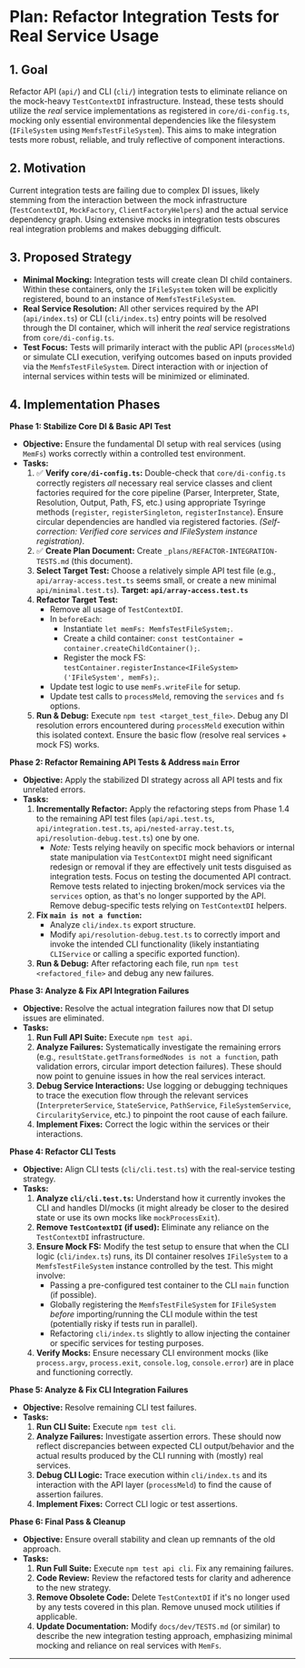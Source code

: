 # Plan: Refactor Integration Tests for Real Service Usage

## 1. Goal

Refactor API (`api/`) and CLI (`cli/`) integration tests to eliminate reliance on the mock-heavy `TestContextDI` infrastructure. Instead, these tests should utilize the *real* service implementations as registered in `core/di-config.ts`, mocking only essential environmental dependencies like the filesystem (`IFileSystem` using `MemfsTestFileSystem`). This aims to make integration tests more robust, reliable, and truly reflective of component interactions.

## 2. Motivation

Current integration tests are failing due to complex DI issues, likely stemming from the interaction between the mock infrastructure (`TestContextDI`, `MockFactory`, `ClientFactoryHelpers`) and the actual service dependency graph. Using extensive mocks in integration tests obscures real integration problems and makes debugging difficult.

## 3. Proposed Strategy

*   **Minimal Mocking:** Integration tests will create clean DI child containers. Within these containers, only the `IFileSystem` token will be explicitly registered, bound to an instance of `MemfsTestFileSystem`.
*   **Real Service Resolution:** All other services required by the API (`api/index.ts`) or CLI (`cli/index.ts`) entry points will be resolved through the DI container, which will inherit the *real* service registrations from `core/di-config.ts`.
*   **Test Focus:** Tests will primarily interact with the public API (`processMeld`) or simulate CLI execution, verifying outcomes based on inputs provided via the `MemfsTestFileSystem`. Direct interaction with or injection of internal services within tests will be minimized or eliminated.

## 4. Implementation Phases

**Phase 1: Stabilize Core DI & Basic API Test**

*   **Objective:** Ensure the fundamental DI setup with real services (using `MemFs`) works correctly within a controlled test environment.
*   **Tasks:**
    1.  ✅ **Verify `core/di-config.ts`:** Double-check that `core/di-config.ts` correctly registers *all* necessary real service classes and client factories required for the core pipeline (Parser, Interpreter, State, Resolution, Output, Path, FS, etc.) using appropriate Tsyringe methods (`register`, `registerSingleton`, `registerInstance`). Ensure circular dependencies are handled via registered factories. *(Self-correction: Verified core services and IFileSystem instance registration)*.
    2.  ✅ **Create Plan Document:** Create `_plans/REFACTOR-INTEGRATION-TESTS.md` (this document).
    3.  **Select Target Test:** Choose a relatively simple API test file (e.g., `api/array-access.test.ts` seems small, or create a new minimal `api/minimal.test.ts`). **Target: `api/array-access.test.ts`**
    4.  **Refactor Target Test:**
        *   Remove all usage of `TestContextDI`.
        *   In `beforeEach`:
            *   Instantiate `let memFs: MemfsTestFileSystem;`.
            *   Create a child container: `const testContainer = container.createChildContainer();`.
            *   Register the mock FS: `testContainer.registerInstance<IFileSystem>('IFileSystem', memFs);`.
        *   Update test logic to use `memFs.writeFile` for setup.
        *   Update test calls to `processMeld`, removing the `services` and `fs` options.
    5.  **Run & Debug:** Execute `npm test <target_test_file>`. Debug any DI resolution errors encountered during `processMeld` execution within this isolated context. Ensure the basic flow (resolve real services + mock FS) works.

**Phase 2: Refactor Remaining API Tests & Address `main` Error**

*   **Objective:** Apply the stabilized DI strategy across all API tests and fix unrelated errors.
*   **Tasks:**
    1.  **Incrementally Refactor:** Apply the refactoring steps from Phase 1.4 to the remaining API test files (`api/api.test.ts`, `api/integration.test.ts`, `api/nested-array.test.ts`, `api/resolution-debug.test.ts`) one by one.
        *   *Note:* Tests relying heavily on specific mock behaviors or internal state manipulation via `TestContextDI` might need significant redesign or removal if they are effectively unit tests disguised as integration tests. Focus on testing the documented API contract. Remove tests related to injecting broken/mock services via the `services` option, as that's no longer supported by the API. Remove debug-specific tests relying on `TestContextDI` helpers.
    2.  **Fix `main is not a function`:**
        *   Analyze `cli/index.ts` export structure.
        *   Modify `api/resolution-debug.test.ts` to correctly import and invoke the intended CLI functionality (likely instantiating `CLIService` or calling a specific exported function).
    3.  **Run & Debug:** After refactoring each file, run `npm test <refactored_file>` and debug any new failures.

**Phase 3: Analyze & Fix API Integration Failures**

*   **Objective:** Resolve the actual integration failures now that DI setup issues are eliminated.
*   **Tasks:**
    1.  **Run Full API Suite:** Execute `npm test api`.
    2.  **Analyze Failures:** Systematically investigate the remaining errors (e.g., `resultState.getTransformedNodes is not a function`, path validation errors, circular import detection failures). These should now point to genuine issues in how the real services interact.
    3.  **Debug Service Interactions:** Use logging or debugging techniques to trace the execution flow through the relevant services (`InterpreterService`, `StateService`, `PathService`, `FileSystemService`, `CircularityService`, etc.) to pinpoint the root cause of each failure.
    4.  **Implement Fixes:** Correct the logic within the services or their interactions.

**Phase 4: Refactor CLI Tests**

*   **Objective:** Align CLI tests (`cli/cli.test.ts`) with the real-service testing strategy.
*   **Tasks:**
    1.  **Analyze `cli/cli.test.ts`:** Understand how it currently invokes the CLI and handles DI/mocks (it might already be closer to the desired state or use its own mocks like `mockProcessExit`).
    2.  **Remove `TestContextDI` (if used):** Eliminate any reliance on the `TestContextDI` infrastructure.
    3.  **Ensure Mock FS:** Modify the test setup to ensure that when the CLI logic (`cli/index.ts`) runs, its DI container resolves `IFileSystem` to a `MemfsTestFileSystem` instance controlled by the test. This might involve:
        *   Passing a pre-configured test container to the CLI `main` function (if possible).
        *   Globally registering the `MemfsTestFileSystem` for `IFileSystem` *before* importing/running the CLI module within the test (potentially risky if tests run in parallel).
        *   Refactoring `cli/index.ts` slightly to allow injecting the container or specific services for testing purposes.
    4.  **Verify Mocks:** Ensure necessary CLI environment mocks (like `process.argv`, `process.exit`, `console.log`, `console.error`) are in place and functioning correctly.

**Phase 5: Analyze & Fix CLI Integration Failures**

*   **Objective:** Resolve remaining CLI test failures.
*   **Tasks:**
    1.  **Run CLI Suite:** Execute `npm test cli`.
    2.  **Analyze Failures:** Investigate assertion errors. These should now reflect discrepancies between expected CLI output/behavior and the actual results produced by the CLI running with (mostly) real services.
    3.  **Debug CLI Logic:** Trace execution within `cli/index.ts` and its interaction with the API layer (`processMeld`) to find the cause of assertion failures.
    4.  **Implement Fixes:** Correct CLI logic or test assertions.

**Phase 6: Final Pass & Cleanup**

*   **Objective:** Ensure overall stability and clean up remnants of the old approach.
*   **Tasks:**
    1.  **Run Full Suite:** Execute `npm test api cli`. Fix any remaining failures.
    2.  **Code Review:** Review the refactored tests for clarity and adherence to the new strategy.
    3.  **Remove Obsolete Code:** Delete `TestContextDI` if it's no longer used by any tests covered in this plan. Remove unused mock utilities if applicable.
    4.  **Update Documentation:** Modify `docs/dev/TESTS.md` (or similar) to describe the new integration testing approach, emphasizing minimal mocking and reliance on real services with `MemFs`.

--- 